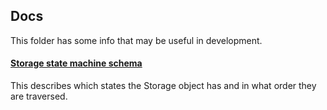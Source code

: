 ## Docs

This folder has some info that may be useful in development.

#### [Storage state machine schema](./storage-state-machine-schema.md)

This describes which states the Storage object has and in what order they are traversed.

